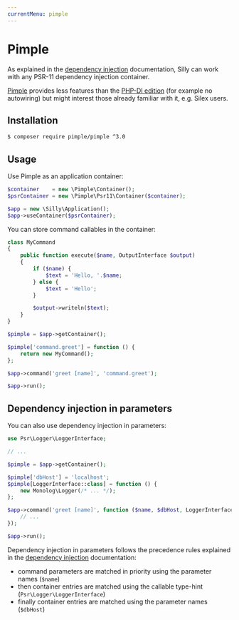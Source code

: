 ```yaml
---
currentMenu: pimple
---
```


# Pimple

As explained in the [dependency injection](dependency-injection.md) documentation, Silly can work with any PSR-11 dependency injection container.

[Pimple](https://pimple.symfony.com/) provides less features than the [PHP-DI edition](php-di.md) (for example no autowiring) but might interest those already familiar with it, e.g. Silex users.

## Installation

```bash
$ composer require pimple/pimple ^3.0
```

## Usage

Use Pimple as an application container:

```php
$container    = new \Pimple\Container();
$psrContainer = new \Pimple\Psr11\Container($container);

$app = new \Silly\Application();
$app->useContainer($psrContainer);
```

You can store command callables in the container:

```php
class MyCommand
{
    public function execute($name, OutputInterface $output)
    {
        if ($name) {
            $text = 'Hello, '.$name;
        } else {
            $text = 'Hello';
        }

        $output->writeln($text);
    }
}

$pimple = $app->getContainer();

$pimple['command.greet'] = function () {
    return new MyCommand();
};

$app->command('greet [name]', 'command.greet');

$app->run();
```

## Dependency injection in parameters

You can also use dependency injection in parameters:

```php
use Psr\Logger\LoggerInterface;

// ...

$pimple = $app->getContainer();

$pimple['dbHost'] = 'localhost';
$pimple[LoggerInterface::class] = function () {
    new Monolog\Logger(/* ... */);
};

$app->command('greet [name]', function ($name, $dbHost, LoggerInterface $logger) {
    // ...
});

$app->run();
```

Dependency injection in parameters follows the precedence rules explained in the [dependency injection](dependency-injection.md) documentation:

- command parameters are matched in priority using the parameter names (`$name`)
- then container entries are matched using the callable type-hint (`Psr\Logger\LoggerInterface`)
- finally container entries are matched using the parameter names (`$dbHost`)